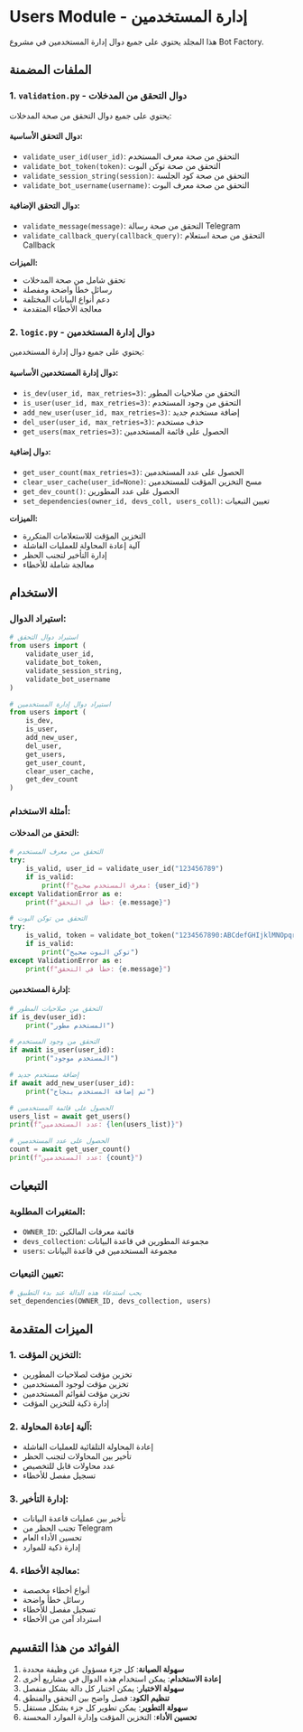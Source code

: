# Users Module - إدارة المستخدمين

هذا المجلد يحتوي على جميع دوال إدارة المستخدمين في مشروع Bot Factory.

## الملفات المضمنة

### 1. `validation.py` - دوال التحقق من المدخلات
يحتوي على جميع دوال التحقق من صحة المدخلات:

#### دوال التحقق الأساسية:
- `validate_user_id(user_id)`: التحقق من صحة معرف المستخدم
- `validate_bot_token(token)`: التحقق من صحة توكن البوت
- `validate_session_string(session)`: التحقق من صحة كود الجلسة
- `validate_bot_username(username)`: التحقق من صحة معرف البوت

#### دوال التحقق الإضافية:
- `validate_message(message)`: التحقق من صحة رسالة Telegram
- `validate_callback_query(callback_query)`: التحقق من صحة استعلام Callback

**الميزات:**
- تحقق شامل من صحة المدخلات
- رسائل خطأ واضحة ومفصلة
- دعم أنواع البيانات المختلفة
- معالجة الأخطاء المتقدمة

### 2. `logic.py` - دوال إدارة المستخدمين
يحتوي على جميع دوال إدارة المستخدمين:

#### دوال إدارة المستخدمين الأساسية:
- `is_dev(user_id, max_retries=3)`: التحقق من صلاحيات المطور
- `is_user(user_id, max_retries=3)`: التحقق من وجود المستخدم
- `add_new_user(user_id, max_retries=3)`: إضافة مستخدم جديد
- `del_user(user_id, max_retries=3)`: حذف مستخدم
- `get_users(max_retries=3)`: الحصول على قائمة المستخدمين

#### دوال إضافية:
- `get_user_count(max_retries=3)`: الحصول على عدد المستخدمين
- `clear_user_cache(user_id=None)`: مسح التخزين المؤقت للمستخدمين
- `get_dev_count()`: الحصول على عدد المطورين
- `set_dependencies(owner_id, devs_coll, users_coll)`: تعيين التبعيات

**الميزات:**
- التخزين المؤقت للاستعلامات المتكررة
- آلية إعادة المحاولة للعمليات الفاشلة
- إدارة التأخير لتجنب الحظر
- معالجة شاملة للأخطاء

## الاستخدام

### استيراد الدوال:
```python
# استيراد دوال التحقق
from users import (
    validate_user_id,
    validate_bot_token,
    validate_session_string,
    validate_bot_username
)

# استيراد دوال إدارة المستخدمين
from users import (
    is_dev,
    is_user,
    add_new_user,
    del_user,
    get_users,
    get_user_count,
    clear_user_cache,
    get_dev_count
)
```

### أمثلة الاستخدام:

#### التحقق من المدخلات:
```python
# التحقق من معرف المستخدم
try:
    is_valid, user_id = validate_user_id("123456789")
    if is_valid:
        print(f"معرف المستخدم صحيح: {user_id}")
except ValidationError as e:
    print(f"خطأ في التحقق: {e.message}")

# التحقق من توكن البوت
try:
    is_valid, token = validate_bot_token("1234567890:ABCdefGHIjklMNOpqrsTUVwxyz")
    if is_valid:
        print("توكن البوت صحيح")
except ValidationError as e:
    print(f"خطأ في التحقق: {e.message}")
```

#### إدارة المستخدمين:
```python
# التحقق من صلاحيات المطور
if is_dev(user_id):
    print("المستخدم مطور")

# التحقق من وجود المستخدم
if await is_user(user_id):
    print("المستخدم موجود")

# إضافة مستخدم جديد
if await add_new_user(user_id):
    print("تم إضافة المستخدم بنجاح")

# الحصول على قائمة المستخدمين
users_list = await get_users()
print(f"عدد المستخدمين: {len(users_list)}")

# الحصول على عدد المستخدمين
count = await get_user_count()
print(f"عدد المستخدمين: {count}")
```

## التبعيات

### المتغيرات المطلوبة:
- `OWNER_ID`: قائمة معرفات المالكين
- `devs_collection`: مجموعة المطورين في قاعدة البيانات
- `users`: مجموعة المستخدمين في قاعدة البيانات

### تعيين التبعيات:
```python
# يجب استدعاء هذه الدالة عند بدء التطبيق
set_dependencies(OWNER_ID, devs_collection, users)
```

## الميزات المتقدمة

### 1. التخزين المؤقت:
- تخزين مؤقت لصلاحيات المطورين
- تخزين مؤقت لوجود المستخدمين
- تخزين مؤقت لقوائم المستخدمين
- إدارة ذكية للتخزين المؤقت

### 2. آلية إعادة المحاولة:
- إعادة المحاولة التلقائية للعمليات الفاشلة
- تأخير بين المحاولات لتجنب الحظر
- عدد محاولات قابل للتخصيص
- تسجيل مفصل للأخطاء

### 3. إدارة التأخير:
- تأخير بين عمليات قاعدة البيانات
- تجنب الحظر من Telegram
- تحسين الأداء العام
- إدارة ذكية للموارد

### 4. معالجة الأخطاء:
- أنواع أخطاء مخصصة
- رسائل خطأ واضحة
- تسجيل مفصل للأخطاء
- استرداد آمن من الأخطاء

## الفوائد من هذا التقسيم

1. **سهولة الصيانة**: كل جزء مسؤول عن وظيفة محددة
2. **إعادة الاستخدام**: يمكن استخدام هذه الدوال في مشاريع أخرى
3. **سهولة الاختبار**: يمكن اختبار كل دالة بشكل منفصل
4. **تنظيم الكود**: فصل واضح بين التحقق والمنطق
5. **سهولة التطوير**: يمكن تطوير كل جزء بشكل مستقل
6. **تحسين الأداء**: التخزين المؤقت وإدارة الموارد المحسنة